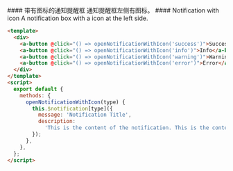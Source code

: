 <cn>
#### 带有图标的通知提醒框
通知提醒框左侧有图标。
</cn>

<us>
#### Notification with icon
A notification box with a icon at the left side.
</us>

```html
<template>
  <div>
    <a-button @click="() => openNotificationWithIcon('success')">Success</a-button>
    <a-button @click="() => openNotificationWithIcon('info')">Info</a-button>
    <a-button @click="() => openNotificationWithIcon('warning')">Warning</a-button>
    <a-button @click="() => openNotificationWithIcon('error')">Error</a-button>
  </div>
</template>
<script>
  export default {
    methods: {
      openNotificationWithIcon(type) {
        this.$notification[type]({
          message: 'Notification Title',
          description:
            'This is the content of the notification. This is the content of the notification. This is the content of the notification.',
        });
      },
    },
  };
</script>
```
